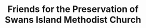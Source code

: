 ---
layout: repo
title: "Friends for the Preservation of Swans Island Methodist Church"
id: 3410
permalink: repos/3410/
---